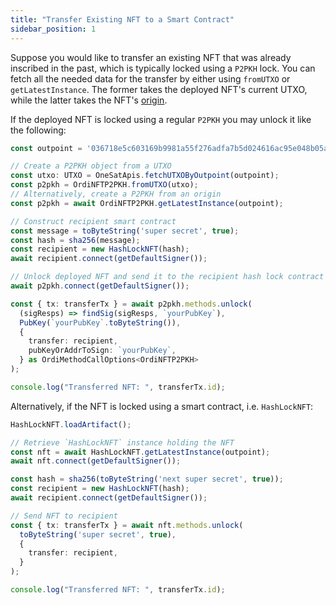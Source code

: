 ```yaml
---
title: "Transfer Existing NFT to a Smart Contract"
sidebar_position: 1
---
```


Suppose you would like to transfer an existing NFT that was already inscribed in the past, which is typically locked using a `P2PKH` lock.
You can fetch all the needed data for the transfer by either using `fromUTXO` or `getLatestInstance`. The former takes the deployed NFT's current UTXO, while the latter takes the NFT's [origin](https://docs.1satordinals.com/readme/terms#origin).

If the deployed NFT is locked using a regular `P2PKH` you may unlock it like the following:

```ts
const outpoint = '036718e5c603169b9981a55f276adfa7b5d024616ac95e048b05a81258ea2388_0';

// Create a P2PKH object from a UTXO
const utxo: UTXO = OneSatApis.fetchUTXOByOutpoint(outpoint);
const p2pkh = OrdiNFTP2PKH.fromUTXO(utxo);
// Alternatively, create a P2PKH from an origin
const p2pkh = await OrdiNFTP2PKH.getLatestInstance(outpoint);

// Construct recipient smart contract
const message = toByteString('super secret', true);
const hash = sha256(message);
const recipient = new HashLockNFT(hash);
await recipient.connect(getDefaultSigner());

// Unlock deployed NFT and send it to the recipient hash lock contract
await p2pkh.connect(getDefaultSigner());

const { tx: transferTx } = await p2pkh.methods.unlock(
  (sigResps) => findSig(sigResps, `yourPubKey`),
  PubKey(`yourPubKey`.toByteString()),
  {
    transfer: recipient,
    pubKeyOrAddrToSign: `yourPubKey`,
  } as OrdiMethodCallOptions<OrdiNFTP2PKH>
);

console.log("Transferred NFT: ", transferTx.id);
```

Alternatively, if the NFT is locked using a smart contract, i.e. `HashLockNFT`:

```ts
HashLockNFT.loadArtifact();

// Retrieve `HashLockNFT` instance holding the NFT
const nft = await HashLockNFT.getLatestInstance(outpoint);
await nft.connect(getDefaultSigner());

const hash = sha256(toByteString('next super secret', true));
const recipient = new HashLockNFT(hash);
await recipient.connect(getDefaultSigner());

// Send NFT to recipient
const { tx: transferTx } = await nft.methods.unlock(
  toByteString('super secret', true),
  {
    transfer: recipient,
  }
);

console.log("Transferred NFT: ", transferTx.id);
```
